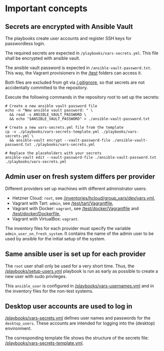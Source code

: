 # Important concepts

## Secrets are encrypted with Ansible Vault

The playbooks create user accounts and register SSH keys for passwordless login.

The required secrets are expected in `/playbooks/vars-secrets.yml`. This file
shall be encrypted with ansible vault.

The ansible vault password is expected in `/ansible-vault-password.txt`. This
way, the Vagrant provisioners in the [/test](../test/) folders can access it.

Both files are excluded from git via [/.gitignore](../.gitignore), so that
secrets are not accidentally committed to the repository.

Execute the following commands in the repository root to set up the secrets:

```shell
# Create a new ansible vault password file
echo -n "New ansible vault password: " \
  && read -s ANSIBLE_VAULT_PASSWORD \
  && echo "$ANSIBLE_VAULT_PASSWORD" > ./ansible-vault-password.txt

# Create a new vars-secrets.yml file from the template
cp -v ./playbooks/vars-secrets-template.yml ./playbooks/vars-secrets.yml \
  && ansible-vault encrypt --vault-password-file ./ansible-vault-password.txt ./playbooks/vars-secrets.yml

# Replace the placeholders with your secrets
ansible-vault edit --vault-password-file ./ansible-vault-password.txt ./playbooks/vars-secrets.yml
```

## Admin user on fresh system differs per provider

Different providers set up machines with different administrator users:

- Hetzner Cloud: `root`, see [/inventories/hcloud/group_vars/dev/vars.yml](../inventories/hcloud/group_vars/dev/vars.yml),
- Vagrant with Tart: `admin`, see [/test/tart/Vagrantfile](../test/tart/Vagrantfile),
- Vagrant with Docker: `vagrant`, see [/test/docker/Vagrantfile](../test/docker/Vagrantfile) and [/test/docker/Dockerfile](../test/docker/Dockerfile),
- Vagrant with VirtualBox: `vagrant`.

The inventory files for each provider must specify the variable
`admin_user_on_fresh_system`. It contains the name of the admin user
to be used by ansible for the initial setup of the system.

## Same ansible user is set up for each provider

The `root` user shall only be used for a very short time. Thus, the
[/playbooks/setup-users.yml](../playbooks/setup-users.yml) playbook is run
as early as possible to create a new user with sudo privileges.

This `ansible_user` is configured in
[/playbooks/vars-usernames.yml](../playbooks/vars-usernames.yml) and in
the inventory files for the non-test systems.

## Desktop user accounts are used to log in

[/playbooks/vars-secrets.yml](../playbooks/vars-secrets.yml) defines user names
and passwords for the `desktop_users`. These accounts are intended for logging
into the (desktop) environment.

The corresponding template file shows the structure of the secrets file:
[/playbooks/vars-secrets-template.yml](../playbooks/vars-secrets-template.yml).

